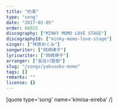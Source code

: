 ```yaml
---
title: "約束"
type: "song"
date: "2017-02-05"
order: 60025
discography: ["MINKY MOMO LOVE STAGE"]
discographyId: ["minky-momo-love-stage"]
singer: ["林原めぐみ"]
songwriter: ["岡崎律子"]
lyricwriter: ["岡崎律子"]
arranger: ["長谷川智樹"]
slug: "/songs/yakusoku-momo"
tags: []
remarks: ""
license: {}
---
```


[quote type='song' name='kimisa-eireba' /\]
